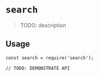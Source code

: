# `search`

> TODO: description

## Usage

```
const search = require('search');

// TODO: DEMONSTRATE API
```
